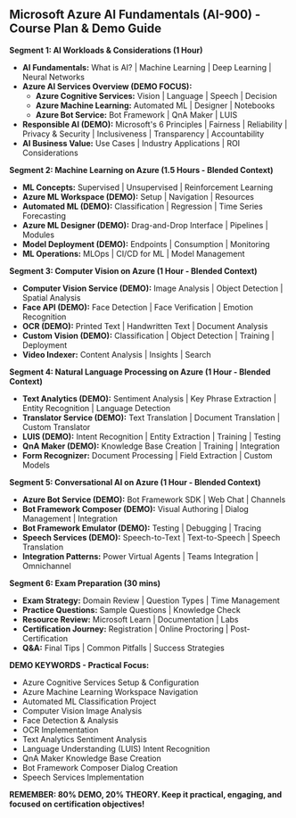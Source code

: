## Microsoft Azure AI Fundamentals (AI-900) - Course Plan & Demo Guide

**Segment 1: AI Workloads & Considerations (1 Hour)**

* **AI Fundamentals:** What is AI? | Machine Learning | Deep Learning | Neural Networks
* **Azure AI Services Overview (DEMO FOCUS):**
    * **Azure Cognitive Services:** Vision | Language | Speech | Decision
    * **Azure Machine Learning:** Automated ML | Designer | Notebooks
    * **Azure Bot Service:** Bot Framework | QnA Maker | LUIS
* **Responsible AI (DEMO):** Microsoft's 6 Principles | Fairness | Reliability | Privacy & Security | Inclusiveness | Transparency | Accountability
* **AI Business Value:** Use Cases | Industry Applications | ROI Considerations

**Segment 2: Machine Learning on Azure (1.5 Hours - Blended Context)**

* **ML Concepts:** Supervised | Unsupervised | Reinforcement Learning
* **Azure ML Workspace (DEMO):** Setup | Navigation | Resources
* **Automated ML (DEMO):** Classification | Regression | Time Series Forecasting
* **Azure ML Designer (DEMO):** Drag-and-Drop Interface | Pipelines | Modules
* **Model Deployment (DEMO):** Endpoints | Consumption | Monitoring
* **ML Operations:** MLOps | CI/CD for ML | Model Management

**Segment 3: Computer Vision on Azure (1 Hour - Blended Context)**

* **Computer Vision Service (DEMO):** Image Analysis | Object Detection | Spatial Analysis
* **Face API (DEMO):** Face Detection | Face Verification | Emotion Recognition
* **OCR (DEMO):** Printed Text | Handwritten Text | Document Analysis
* **Custom Vision (DEMO):** Classification | Object Detection | Training | Deployment
* **Video Indexer:** Content Analysis | Insights | Search

**Segment 4: Natural Language Processing on Azure (1 Hour - Blended Context)**

* **Text Analytics (DEMO):** Sentiment Analysis | Key Phrase Extraction | Entity Recognition | Language Detection
* **Translator Service (DEMO):** Text Translation | Document Translation | Custom Translator
* **LUIS (DEMO):** Intent Recognition | Entity Extraction | Training | Testing
* **QnA Maker (DEMO):** Knowledge Base Creation | Training | Integration
* **Form Recognizer:** Document Processing | Field Extraction | Custom Models

**Segment 5: Conversational AI on Azure (1 Hour - Blended Context)**

* **Azure Bot Service (DEMO):** Bot Framework SDK | Web Chat | Channels
* **Bot Framework Composer (DEMO):** Visual Authoring | Dialog Management | Integration
* **Bot Framework Emulator (DEMO):** Testing | Debugging | Tracing
* **Speech Services (DEMO):** Speech-to-Text | Text-to-Speech | Speech Translation
* **Integration Patterns:** Power Virtual Agents | Teams Integration | Omnichannel

**Segment 6: Exam Preparation (30 mins)**

* **Exam Strategy:** Domain Review | Question Types | Time Management
* **Practice Questions:** Sample Questions | Knowledge Check
* **Resource Review:** Microsoft Learn | Documentation | Labs
* **Certification Journey:** Registration | Online Proctoring | Post-Certification
* **Q&A:** Final Tips | Common Pitfalls | Success Strategies

**DEMO KEYWORDS - Practical Focus:**

* Azure Cognitive Services Setup & Configuration
* Azure Machine Learning Workspace Navigation
* Automated ML Classification Project
* Computer Vision Image Analysis
* Face Detection & Analysis
* OCR Implementation
* Text Analytics Sentiment Analysis
* Language Understanding (LUIS) Intent Recognition
* QnA Maker Knowledge Base Creation
* Bot Framework Composer Dialog Creation
* Speech Services Implementation

**REMEMBER: 80% DEMO, 20% THEORY. Keep it practical, engaging, and focused on certification objectives!** 